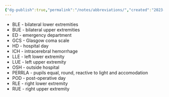 ```yaml
---
{"dg-publish":true,"permalink":"/notes/abbreviations/","created":"2023-05-12T22:05:52.000-05:00","updated":"2023-05-19T18:54:10.000-05:00"}
---
```



- BLE - bilateral lower extremities
- BUE - bilateral upper extremities
- ED - emergency department
- GCS - Glasgow coma scale
- HD - hospital day
- ICH - intracerebral hemorrhage
- LLE - left lower extremity
- LUE - left upper extremity
- OSH - outside hospital
- PERRLA - pupils equal, round, reactive to light and accomodation
- POD - post-operative day
- RLE - right lower extremity
- RUE - right upper extremity
